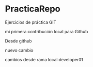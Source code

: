 # PracticaRepo
Ejercicios de práctica GIT

mi primera contribución local para Github

Desde github


nuevo cambio

cambios desde rama local developer01
